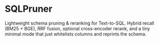 # SQLPruner
Lightweight schema pruning &amp; reranking for Text-to-SQL. Hybrid recall (BM25 + BGE), RRF fusion, optional cross-encoder rerank, and a tiny minimal mode that just whitelists columns and reprints the schema.
